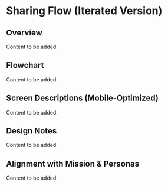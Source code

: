 # Sharing Flow (Iterated Version)

## Overview

Content to be added.

## Flowchart

Content to be added.

## Screen Descriptions (Mobile-Optimized)

Content to be added.

## Design Notes

Content to be added.

## Alignment with Mission & Personas

Content to be added.
